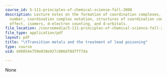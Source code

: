 ```yaml
---
course_id: 5-111-principles-of-chemical-science-fall-2008
description: Lecture notes on the formation of coordination complexes, coordination
  number, coordination complex notation, structures of coordination complexes, chelate
  effect, isomers, d-electron counting, and d-orbitals.
file_location: /coursemedia/5-111-principles-of-chemical-science-fall-2008/d46054e759e038e927c086df8d7ff7da_lecnotes27.pdf
file_type: application/pdf
layout: pdf
title: "\tTransition metals and the treatment of lead poisoning"
type: course
uid: d46054e759e038e927c086df8d7ff7da

---
```

None